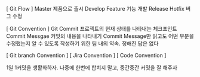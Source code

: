 [ Git Flow ]
Master 제품으로 출시 
Develop
Feature 기능 개발 
Release
Hotfix 버그 수정

[ Git Convention ]
Git Commit 프로젝트의 현재 상태를 나타내는 체크포인트 
Commit Messgae 커밋의 내용을 나타내기
Commit Message만 읽고도 어떤 부분을 수정했는지 알 수 있도록 작성하기 위한 팀 내의 약속. 정해진 답은 없다 

[ Git branch Convention ]
[ Jira Convention ]
[ Code Convention ]

1일 1커밋을 생활화하자. 
나중에 한번에 합치지 말고, 중간중간 커밋을 잘 해주자 
